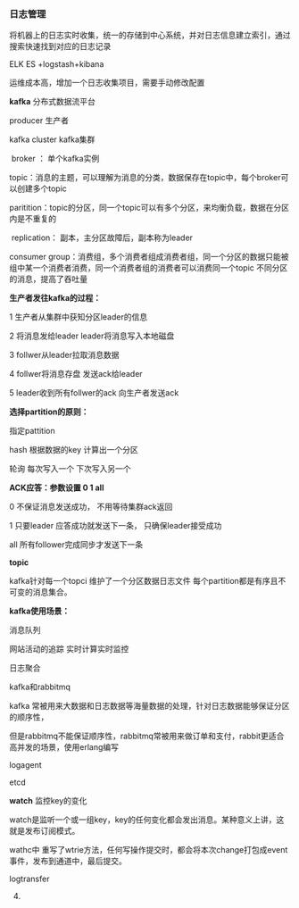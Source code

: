 ### 日志管理

将机器上的日志实时收集，统一的存储到中心系统，并对日志信息建立索引，通过搜索快速找到对应的日志记录

ELK   ES +logstash+kibana

运维成本高，增加一个日志收集项目，需要手动修改配置



**kafka**  分布式数据流平台 

producer 生产者

kafka cluster kafka集群 

​					   broker ： 单个kafka实例

​						topic：消息的主题，可以理解为消息的分类，数据保存在topic中，每个broker可以创建多个topic

​						paritition：topic的分区，同一个topic可以有多个分区，来均衡负载，数据在分区内是不重复的

​						replication： 副本，主分区故障后，副本称为leader

consumer group：消费组，多个消费者组成消费者组，同一个分区的数据只能被组中某一个消费者消费，同一个消费者组的消费者可以消费同一个topic 不同分区的消息，提高了吞吐量



**生产者发往kafka的过程：**

1 生产者从集群中获知分区leader的信息

2 将消息发给leader leader将消息写入本地磁盘 

3 follwer从leader拉取消息数据

4 follwer将消息存盘 发送ack给leader

5 leader收到所有follwer的ack 向生产者发送ack



**选择partition的原则：**

指定pattition

hash 根据数据的key 计算出一个分区

轮询 每次写入一个 下次写入另一个



**ACK应答：参数设置 0 1 all**

0 不保证消息发送成功， 不用等待集群ack返回

1 只要leader 应答成功就发送下一条， 只确保leader接受成功

all  所有follower完成同步才发送下一条



**topic**

kafka针对每一个topci 维护了一个分区数据日志文件 每个partition都是有序且不可变的消息集合。



**kafka使用场景：**

消息队列

网站活动的追踪 实时计算实时监控

日志聚合



kafka和rabbitmq

kafka 常被用来大数据和日志数据等海量数据的处理，针对日志数据能够保证分区的顺序性，

但是rabbitmq不能保证顺序性，rabbitmq常被用来做订单和支付，rabbit更适合高并发的场景，使用erlang编写



logagent



etcd

**watch** 监控key的变化

watch是监听一个或一组key，key的任何变化都会发出消息。某种意义上讲，这就是发布订阅模式。

wathc中 重写了wtrie方法，任何写操作提交时，都会将本次change打包成event事件，发布到通道中，最后提交。



logtransfer



4. 